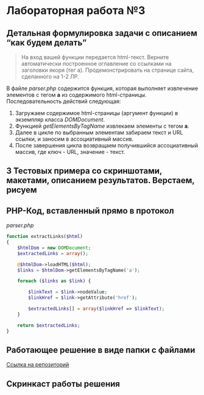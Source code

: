 # Лабораторная работа №3

## Детальная формулировка задачи с описанием “как будем делать”

> На вход вашей функции передается html-текст. Верните автоматически построенное оглавление со ссылками на заголовки якоря (тег a). Продемонстрировать на странице сайта, сделанного  на 1-2 ЛР.

В файле *parser.php* содержится функция, которая выполняет извлечение элементов с тегом **а** из содержимого html-страницы. Последовательность действий следующая:

1. Загружаем содержимое html-страницы (аргумент функции) в экземпляр класса *DOMDocument*.
2. Функцией *getElementsByTagName* извлекаем элементы с тегом **а**.
3. Далее в цикле по выбранным элементам забираем текст и URL ссылки, и заносим в ассоциативный массив.
4. После завершения цикла возвращаем получившийся ассоциативный массив, где ключ - URL, значение - текст.

## 3 Тестовых примера со скриншотами, макетами, описанием результатов. Верстаем, рисуем



## PHP-Код, вставленный прямо в протокол

*parser.php*

```php
function extractLinks($html)
{
    $htmlDom = new DOMDocument;
    $extractedLinks = array();

    @$htmlDom->loadHTML($html);
    $links = $htmlDom->getElementsByTagName('a');

    foreach ($links as $link) {

        $linkText = $link->nodeValue;
        $linkHref = $link->getAttribute('href');

        $extractedLinks[] = array($linkHref => $linkText);        
    }

    return $extractedLinks;
}
```

## Работающее решение в виде папки с файлами

[Ссылка на репозиторий](https://github.com/book-e-shop/book-e-shop)

## Скринкаст работы решения

<!-- <video autoplay muted  loop width="800" height="450" src = "videos/lab2/1.mp4"></video>
